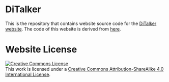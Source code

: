 # DiTalker

This is the repository that contains website source code for the [DiTalker website](https://ditalker-lab.github.io). The code of this website is derived from [here](https://github.com/vasavatar/VASA-1).

<!-- Paper is under review, do not distribute. -->

# Website License
<a rel="license" href="http://creativecommons.org/licenses/by-sa/4.0/"><img alt="Creative Commons License" style="border-width:0" src="https://i.creativecommons.org/l/by-sa/4.0/88x31.png" /></a><br />This work is licensed under a <a rel="license" href="http://creativecommons.org/licenses/by-sa/4.0/">Creative Commons Attribution-ShareAlike 4.0 International License</a>.
